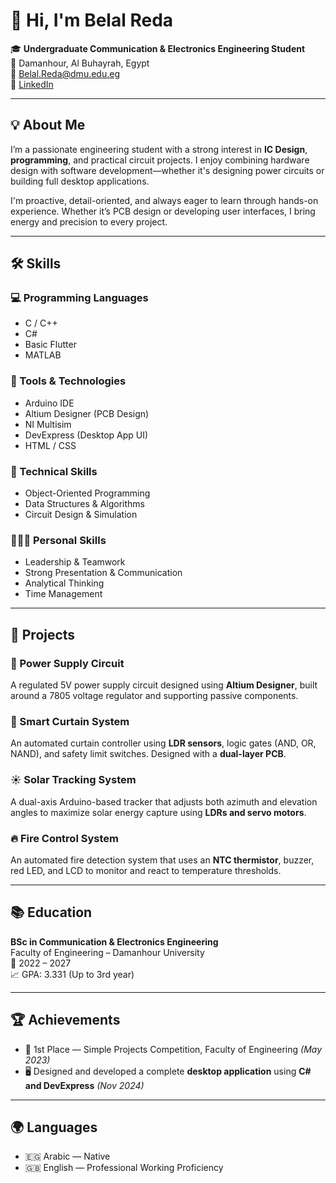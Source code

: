 # 👋 Hi, I'm Belal Reda

🎓 **Undergraduate Communication & Electronics Engineering Student**  
📍 Damanhour, Al Buhayrah, Egypt  
📧 Belal.Reda@dmu.edu.eg  
🔗 [LinkedIn](https://www.linkedin.com/in/belal-reda)

---

## 💡 About Me

I’m a passionate engineering student with a strong interest in **IC Design**, **programming**, and practical circuit projects. I enjoy combining hardware design with software development—whether it's designing power circuits or building full desktop applications.

I'm proactive, detail-oriented, and always eager to learn through hands-on experience. Whether it’s PCB design or developing user interfaces, I bring energy and precision to every project.

---

## 🛠️ Skills

### 💻 Programming Languages
- C / C++
- C#
- Basic Flutter
- MATLAB

### 🧰 Tools & Technologies
- Arduino IDE
- Altium Designer (PCB Design)
- NI Multisim
- DevExpress (Desktop App UI)
- HTML / CSS

### 🔧 Technical Skills
- Object-Oriented Programming
- Data Structures & Algorithms
- Circuit Design & Simulation

### 🧑‍🤝‍🧑 Personal Skills
- Leadership & Teamwork  
- Strong Presentation & Communication  
- Analytical Thinking  
- Time Management  

---

## 🚀 Projects

### 🔌 Power Supply Circuit
A regulated 5V power supply circuit designed using **Altium Designer**, built around a 7805 voltage regulator and supporting passive components.

### 🧠 Smart Curtain System
An automated curtain controller using **LDR sensors**, logic gates (AND, OR, NAND), and safety limit switches. Designed with a **dual-layer PCB**.

### ☀️ Solar Tracking System
A dual-axis Arduino-based tracker that adjusts both azimuth and elevation angles to maximize solar energy capture using **LDRs and servo motors**.

### 🔥 Fire Control System
An automated fire detection system that uses an **NTC thermistor**, buzzer, red LED, and LCD to monitor and react to temperature thresholds.

---

## 📚 Education

**BSc in Communication & Electronics Engineering**  
Faculty of Engineering – Damanhour University  
📅 2022 – 2027  
📈 GPA: 3.331 (Up to 3rd year)

---

## 🏆 Achievements

- 🥇 1st Place — Simple Projects Competition, Faculty of Engineering *(May 2023)*  
- 🖥️ Designed and developed a complete **desktop application** using **C# and DevExpress** *(Nov 2024)*

---

## 🌍 Languages

- 🇪🇬 Arabic — Native  
- 🇬🇧 English — Professional Working Proficiency
